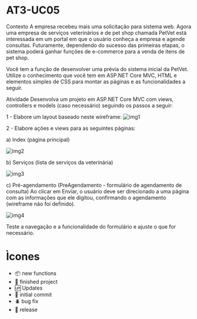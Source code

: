 # AT3-UC05
 Contexto
A empresa recebeu mais uma solicitação para sistema web. Agora uma empresa de serviços veterinários e de pet shop chamada PetVet está interessada em um portal em que o usuário conheça a empresa e agende consultas. Futuramente, dependendo do sucesso das primeiras etapas, o sistema poderá ganhar funções de e-commerce para a venda de itens de pet shop.
 
Você tem a função de desenvolver uma prévia do sistema inicial da PetVet. Utilize o conhecimento que você tem em ASP.NET Core MVC, HTML e elementos simples de CSS para montar as páginas e as funcionalidades a seguir.
 
Atividade
Desenvolva um projeto em ASP.NET Core MVC com views, controllers e models (caso necessário) seguindo os passos a seguir:
 
1 - Elabore um layout baseado neste wireframe:
![img1](https://user-images.githubusercontent.com/92065382/155868491-f404dc2a-77dc-4040-af04-5ea449c65b1f.png)

2 - Elabore ações e views para as seguintes páginas:

a) Index (página principal)




![img2](https://user-images.githubusercontent.com/92065382/155868490-bfc3339a-8bcc-49d5-9e3a-42ea1fe6b8b8.png)

b) Serviços (lista de serviços da veterinária)

![img3](https://user-images.githubusercontent.com/92065382/155868489-dea52e83-81a5-4434-b0eb-325cea2d1359.png)

c) Pré-agendamento (PreAgendamento - formulário de agendamento de consulta)
 Ao clicar em Enviar, o usuário deve ser direcionado a uma página com as informações que ele digitou, confirmando o agendamento (wireframe não foi definido).
 
 ![img4](https://user-images.githubusercontent.com/92065382/155868488-dd5ee0a4-0f6c-45db-ab58-4f738faf7da7.png)

Teste a navegação e a funcionalidade do formulário e ajuste o que for necessário.
 

# Ìcones
- :package: new functions
- :balloon: finished project
- :up: Updates
- :school_satchel: initial commit
- :beetle: bug fix
- :checkered_flag: release
